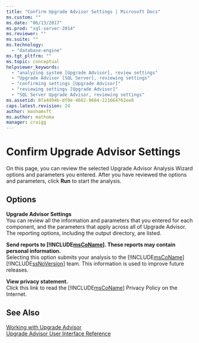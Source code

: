 ```yaml
---
title: "Confirm Upgrade Advisor Settings | Microsoft Docs"
ms.custom: ""
ms.date: "06/13/2017"
ms.prod: "sql-server-2014"
ms.reviewer: ""
ms.suite: ""
ms.technology: 
  - "database-engine"
ms.tgt_pltfrm: ""
ms.topic: conceptual
helpviewer_keywords: 
  - "analyzing system [Upgrade Advisor], review settings"
  - "Upgrade Advisor [SQL Server], reviewing settings"
  - "confirming settings [Upgrade Advisor]"
  - "reviewing settings [Upgrade Advisor]"
  - "SQL Server Upgrade Advisor, reviewing settings"
ms.assetid: 07a4d94b-df0e-4662-9604-221664762ee8
caps.latest.revision: 24
author: mashamsft
ms.author: mathoma
manager: craigg
---
```

# Confirm Upgrade Advisor Settings
  On this page, you can review the selected Upgrade Advisor Analysis Wizard options and parameters you entered. After you have reviewed the options and parameters, click **Run** to start the analysis.  
  
## Options  
 **Upgrade Advisor Settings**  
 You can review all the information and parameters that you entered for each component, and the parameters that apply across all of Upgrade Advisor. The reporting options, including the output directory, are listed.  
  
 **Send reports to [!INCLUDE[msCoName](../../includes/msconame-md.md)]. These reports may contain personal information.**  
 Selecting this option submits your analysis to the [!INCLUDE[msCoName](../../includes/msconame-md.md)][!INCLUDE[ssNoVersion](../../includes/ssnoversion-md.md)] team. This information is used to improve future releases.  
  
 **View privacy statement.**  
 Click this link to read the [!INCLUDE[msCoName](../../includes/msconame-md.md)] Privacy Policy on the Internet.  
  
## See Also  
 [Working with Upgrade Advisor](../../../2014/sql-server/install/working-with-upgrade-advisor.md)   
 [Upgrade Advisor User Interface Reference](../../../2014/sql-server/install/upgrade-advisor-user-interface-reference.md)  
  
  
